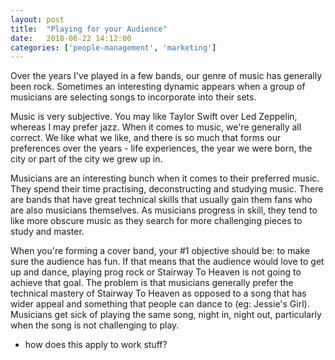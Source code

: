 ```yaml
---
layout: post
title:  "Playing for your Audience"
date:   2018-06-22 14:12:00
categories: ['people-management', 'marketing']
---
```

Over the years I've played in a few bands, our genre of music has generally been rock. Sometimes an interesting dynamic appears when a group of musicians are selecting songs to incorporate into their sets.

Music is very subjective. You may like Taylor Swift over Led Zeppelin, whereas I may prefer jazz. When it comes to music, we're generally all correct. We like what we like, and there is so much that forms our preferences over the years - life experiences, the year we were born, the city or part of the city we grew up in.

Musicians are an interesting bunch when it comes to their preferred music. They spend their time practising, deconstructing and studying music. There are bands that have great technical skills that usually gain them fans who are also musicians themselves. As musicians progress in skill, they tend to like more obscure music as they search for more challenging pieces to study and master.

When you're forming a cover band, your #1 objective should be: to make sure the audience has fun. If that means that the audience would love to get up and dance, playing prog rock or Stairway To Heaven is not going to achieve that goal. The problem is that musicians generally prefer the technical mastery of Stairway To Heaven as opposed to a song that has wider appeal and something that people can dance to (eg: Jessie's Girl). Musicians get sick of playing the same song, night in, night out, particularly when the song is not challenging to play.

* how does this apply to work stuff?
